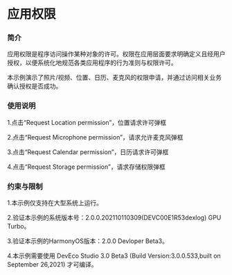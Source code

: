 # 应用权限<a name="ZH-CN_TOPIC_0000001080439902"></a>

### 简介

应用权限是程序访问操作某种对象的许可。权限在应用层面要求明确定义且经用户授权，以便系统化地规范各类应用程序的行为准则与权限许可。

本示例演示了照片/视频、位置、日历、麦克风的权限申请，并通过访问相关业务确认授权是否成功。

### 使用说明

1.点击“Request Location permission”，位置请求许可弹框

2.点击“Request Microphone permission”，请求允许麦克风弹框

3.点击“Request Calendar permission”，日历请求许可弹框

4.点击“Request Storage permission”，请求存储权限弹框

### 约束与限制

1.本示例仅支持在大型系统上运行。

2.验证本示例的系统版本号：2.0.0.202110110309(DEVC00E1R53dexlog) GPU Turbo。

3.验证本示例的HarmonyOS版本：2.0.0 Devloper Beta3。

4.本示例需要使用 DevEco Studio 3.0 Beta3 (Build Version:3.0.0.533,built on September 26,2021) 才可编译。
